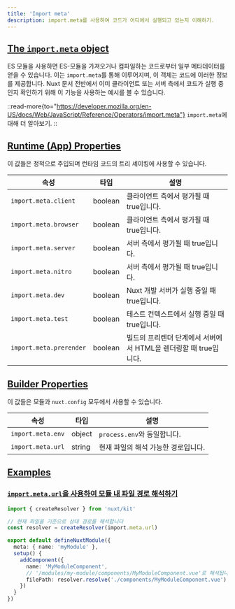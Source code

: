 ```yaml
---
title: 'Import meta'
description: import.meta를 사용하여 코드가 어디에서 실행되고 있는지 이해하기.
---
```


## [The `import.meta` object](#the-importmeta-object)

ES 모듈을 사용하면 ES-모듈을 가져오거나 컴파일하는 코드로부터 일부 메타데이터를 얻을 수 있습니다.
이는 `import.meta`를 통해 이루어지며, 이 객체는 코드에 이러한 정보를 제공합니다.
Nuxt 문서 전반에서 이미 클라이언트 또는 서버 측에서 코드가 실행 중인지 확인하기 위해
이 기능을 사용하는 예시를 볼 수 있습니다.

::read-more{to="https://developer.mozilla.org/en-US/docs/Web/JavaScript/Reference/Operators/import.meta"}
`import.meta`에 대해 더 알아보기.
::

## [Runtime (App) Properties](#runtime-app-properties)

이 값들은 정적으로 주입되며 런타임 코드의 트리 셰이킹에 사용할 수 있습니다.

속성 | 타입 | 설명
--- | --- | ---
`import.meta.client` | boolean | 클라이언트 측에서 평가될 때 true입니다.
`import.meta.browser` | boolean | 클라이언트 측에서 평가될 때 true입니다.
`import.meta.server` | boolean | 서버 측에서 평가될 때 true입니다.
`import.meta.nitro` | boolean | 서버 측에서 평가될 때 true입니다.
`import.meta.dev` | boolean | Nuxt 개발 서버가 실행 중일 때 true입니다.
`import.meta.test` | boolean | 테스트 컨텍스트에서 실행 중일 때 true입니다.
`import.meta.prerender` | boolean | 빌드의 프리렌더 단계에서 서버에서 HTML을 렌더링할 때 true입니다.

## [Builder Properties](#builder-properties)

이 값들은 모듈과 `nuxt.config` 모두에서 사용할 수 있습니다.

속성 | 타입 | 설명
--- | --- | ---
`import.meta.env` | object | `process.env`와 동일합니다.
`import.meta.url` | string | 현재 파일의 해석 가능한 경로입니다.

## [Examples](#examples)

### [`import.meta.url`을 사용하여 모듈 내 파일 경로 해석하기](#using-importmetaurl-to-resolve-files-within-modules)

```ts [modules/my-module/index.ts]
import { createResolver } from 'nuxt/kit'

// 현재 파일을 기준으로 상대 경로를 해석합니다
const resolver = createResolver(import.meta.url)

export default defineNuxtModule({
  meta: { name: 'myModule' },
  setup() {
    addComponent({
      name: 'MyModuleComponent',
      // '/modules/my-module/components/MyModuleComponent.vue'로 해석됩니다
      filePath: resolver.resolve('./components/MyModuleComponent.vue')
    })
  }
})
```
